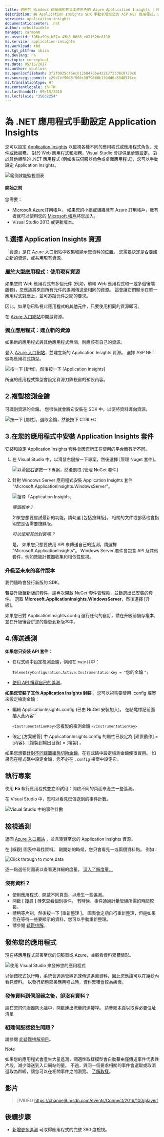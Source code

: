 ```yaml
---
title: 適用於 Windows 伺服器和背景工作角色的 Azure Application Insights | Microsoft Docs
description: 將 Application Insights SDK 手動新增至您的 ASP.NET 應用程式，以分析使用情況、可用性和效能。
services: application-insights
documentationcenter: .net
author: mrbullwinkle
manager: carmonm
ms.assetid: 106ba99b-b57a-43b8-8866-e02f626c8190
ms.service: application-insights
ms.workload: tbd
ms.tgt_pltfrm: ibiza
ms.devlang: na
ms.topic: conceptual
ms.date: 05/15/2017
ms.author: mbullwin
ms.openlocfilehash: 3f2f0925cf6ec612b84765e42217723d8c8729c6
ms.sourcegitcommit: c29d7ef9065f960c3079660b139dd6a8348576ce
ms.translationtype: HT
ms.contentlocale: zh-TW
ms.lasthandoff: 09/13/2018
ms.locfileid: "35632254"
---
```

# <a name="manually-configure-application-insights-for-net-applications"></a>為 .NET 應用程式手動設定 Application Insights

您可以設定 [Application Insights](app-insights-overview.md) 以監視各種不同的應用程式或應用程式角色、元件或微服務。 對於 Web 應用程式和服務，Visual Studio 會提供[單步驟設定](app-insights-asp-net.md)。 對於其他類型的 .NET 應用程式 (例如後端伺服器角色或桌面應用程式)，您可以手動設定 Application Insights。

![範例效能監視圖表](./media/app-insights-windows-services/10-perf.png)

#### <a name="before-you-start"></a>開始之前

您需要：

* [Microsoft Azure](http://azure.com)訂用帳戶。 如果您的小組或組織擁有 Azure 訂用帳戶，擁有者就可以使用您的 [Microsoft 帳戶](http://live.com)將您加入。
* Visual Studio 2013 或更新版本。

## <a name="add"></a>1.選擇 Application Insights 資源

「資源」是在 Azure 入口網站中收集和顯示您資料的位置。 您需要決定是否要建立新的資源，或共用現有資源。

### <a name="part-of-a-larger-app-use-existing-resource"></a>屬於大型應用程式︰使用現有資源

如果您的 Web 應用程式有多個元件 (例如，前端 Web 應用程式和一或多個後端服務)，您應該將來自所有元件的遙測傳送至相同的資源。 這會讓它們顯示在單一應用程式對應上，並可追蹤元件之間的要求。

因此，如果您已監視此應用程式的其他元件，只要使用相同的資源即可。

在 [Azure 入口網站](https://portal.azure.com/)中開啟資源。 

### <a name="self-contained-app-create-a-new-resource"></a>獨立應用程式：建立新的資源

如果新的應用程式與其他應用程式無關，則應該有自己的資源。

登入 [Azure 入口網站](https://portal.azure.com/)，並建立新的 Application Insights 資源。 選擇 ASP.NET 做為應用程式類型。

![按一下 [新增]，然後按一下 [Application Insights]](./media/app-insights-windows-services/01-new-asp.png)

所選的應用程式類型會設定資源刀鋒視窗的預設內容。

## <a name="2-copy-the-instrumentation-key"></a>2.複製檢測金鑰
可識別資源的金鑰。 您很快就會將它安裝在 SDK 中，以便將資料導向資源。

![按一下 [屬性]，選取金鑰，然後按下 CTRL+C](./media/app-insights-windows-services/02-props-asp.png)

## <a name="sdk"></a>3.在您的應用程式中安裝 Application Insights 套件
安裝和設定 Application Insights 套件會因您所正在使用的平台而有所不同。 

1. 在 Visual Studio 中，以滑鼠右鍵按一下專案，然後選擇 [管理 Nuget 套件]。
   
    ![以滑鼠右鍵按一下專案，然後選取 [管理 NuGet 套件]](./media/app-insights-windows-services/03-nuget.png)
2. 針對 Windows Server 應用程式安裝 Application Insights 套件 "Microsoft.ApplicationInsights.WindowsServer"。
   
    ![搜尋「Application Insights」](./media/app-insights-windows-services/04-ai-nuget.png)
   
    *哪個版本？*

    如果您想要嘗試最新的功能，請勾選 [包括搶鮮版]。 相關的文件或部落格會指明您是否需要搶鮮版。
    
    *可以使用其他封裝嗎？*
   
    是。 如果您只想要使用 API 來傳送自己的遙測，請選擇 "Microsoft.ApplicationInsights"。 Windows Server 套件會包含 API 及其他套件，例如效能計數器收集和相依性監視。 

### <a name="to-upgrade-to-future-package-versions"></a>升級至未來的套件版本
我們隨時會發行新版的 SDK。

若要升級至[新版的套件](https://github.com/Microsoft/ApplicationInsights-dotnet-server/releases/)，請再次開啟 NuGet 套件管理員，並篩選出已安裝的套件。 選取 **Microsoft.ApplicationInsights.WindowsServer**，然後選擇 [升級]。

如果您已對 ApplicationInsights.config 進行任何的自訂，請在升級前儲存複本，並在升級後合併您的變更到新版本中。

## <a name="4-send-telemetry"></a>4.傳送遙測
**如果您只安裝 API 套件︰**

* 在程式碼中設定檢測金鑰，例如在 `main()`中： 
  
    `TelemetryConfiguration.Active.InstrumentationKey = "`您的金鑰 `";` 
* [使用 API 撰寫自己的遙測](app-insights-api-custom-events-metrics.md#ikey)。

**如果您安裝了其他 Application Insights 封裝** ，您可以視需要使用 .config 檔案來設定檢測金鑰︰

* 編輯 ApplicationInsights.config (已由 NuGet 安裝加入)。 在結尾標記前面插入此內容：
  
    `<InstrumentationKey>`您複製的檢測金鑰 `</InstrumentationKey>`
* 確定 [方案總管] 中 ApplicationInsights.config 的屬性已設定為 [建置動作] = [內容]、[複製到輸出目錄] = [複製] 。

如果您想要[針對不同建置組態切換金鑰](app-insights-separate-resources.md)，在程式碼中設定檢測金鑰便很實用。 如果您在程式碼中設定金鑰，您不必在 `.config` 檔案中設定它。

## <a name="run"></a> 執行專案
使用 **F5** 執行應用程式並立即試用：開啟不同的頁面來產生一些遙測。

在 Visual Studio 中，您可以看見已傳送到的事件計數。

![Visual Studio 中的事件計數](./media/app-insights-windows-services/appinsights-09eventcount.png)

## <a name="monitor"></a> 檢視遙測
返回 [Azure 入口網站](https://portal.azure.com/) ，並且瀏覽至您的 Application Insights 資源。

在 [概觀] 圖表中尋找資料。 剛開始的時候，您只會看見一或兩個資料點。 例如︰

![Click through to more data](./media/app-insights-windows-services/12-first-perf.png)

逐一點選任何圖表以查看更詳細的度量。 [深入了解度量。](app-insights-web-monitor-performance.md)

### <a name="no-data"></a>沒有資料？
* 使用應用程式、開啟不同頁面，以產生一些遙測。
* 開啟 [ [搜尋](app-insights-diagnostic-search.md) ] 磚來查看個別事件。 有時候，事件通過計量管線所需的時間較長。
* 請稍等片刻，然後按一下 [重新整理 ]。 圖表會定期自行重新整理，但是如果您在等待一些要顯示的資料，您可以手動重新整理。
* 請參閱 [疑難排解](app-insights-troubleshoot-faq.md)。

## <a name="publish-your-app"></a>發佈您的應用程式
現在將應用程式部署至您的伺服器或 Azure，並觀看資料累積情形。

![使用 Visual Studio 來發佈您的應用程式](./media/app-insights-windows-services/15-publish.png)

以偵錯模式執行時，系統會透過管線迅速傳送遙測資料，因此您應該可以在幾秒內看見資料。 以發行組態部署應用程式時，資料累積會較為緩慢。

### <a name="no-data-after-you-publish-to-your-server"></a>發佈資料到伺服器之後，卻沒有資料？
請在您的伺服器防火牆中，開啟連出流量的連接埠。 請參閱[本頁](https://docs.microsoft.com/azure/application-insights/app-insights-ip-addresses)以取得必要位址清單 

### <a name="trouble-on-your-build-server"></a>組建伺服器發生問題？
請參閱 [此疑難排解項目](app-insights-asp-net-troubleshoot-no-data.md#NuGetBuild)。

> [!NOTE]
> 如果您的應用程式會產生大量遙測，調適性取樣模型會自動藉由僅傳送事件代表性片段，減少傳送到入口網站的量。 不過，與同一個要求相關的事件會選取或取消選取為群組，讓您可以在相關事件之間瀏覽。 
> [了解取樣](app-insights-sampling.md)。
> 
> 

## <a name="video"></a>影片

> [!VIDEO https://channel9.msdn.com/events/Connect/2016/100/player]

## <a name="next-steps"></a>後續步驟
* [新增更多遙測](app-insights-asp-net-more.md) 可取得應用程式的完整 360 度檢視。

